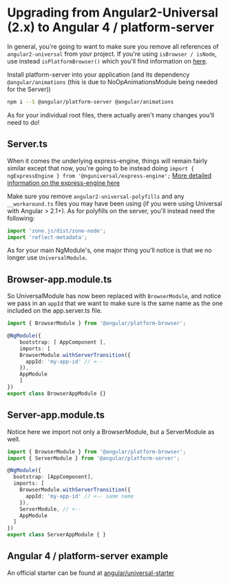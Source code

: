 # Upgrading from Angular2-Universal (2.x) to Angular 4 / platform-server

In general, you're going to want to make sure you remove all references of `angular2-universal` from your project. If you're using `isBrowser / isNode`, use instead `isPlatformBrowser()` which you'll find information on [here](#universal-gotchas).

Install platform-server into your application (and its dependency `@angular/animations` (this is due to NoOpAnimationsModule being needed for the Server))

```bash
npm i --S @angular/platform-server @angular/animations
```

As for your individual root files, there actually aren't many changes you'll need to do!

## Server.ts 

When it comes the underlying express-engine, things will remain fairly similar except that now, you're going to be instead doing `import { ngExpressEngine } from '@nguniversal/express-engine';` [More detailed information on the express-engine here](https://github.com/angular/universal/tree/master/modules/ng-express-engine)

Make sure you remove `angular2-universal-polyfills` and any `__workaround.ts` files you may have been using (if you were using Universal with Angular > 2.1+). As for polyfills on the server, you'll instead need the following:

```typescript
import 'zone.js/dist/zone-node';
import 'reflect-metadata';
```

As for your main NgModule's, one major thing you'll notice is that we no longer use `UniversalModule`.

## Browser-app.module.ts
So UniversalModule has now been replaced with `BrowserModule`, and notice we pass in an `appId` that we want to make sure is the same name as the one included on the app.server.ts file.

```typescript
import { BrowserModule } from '@angular/platform-browser';

@NgModule({
	bootstrap: [ AppComponent ],
	imports: [
    BrowserModule.withServerTransition({ 
      appId: 'my-app-id' // <-- 
    }),
    AppModule
	]
})
export class BrowserAppModule {}
```

## Server-app.module.ts
Notice here we import not only a BrowserModule, but a ServerModule as well.

```typescript
import { BrowserModule } from '@angular/platform-browser';
import { ServerModule } from '@angular/platform-server';

@NgModule({
  bootstrap: [AppComponent],
  imports: [
    BrowserModule.withServerTransition({
      appId: 'my-app-id' // <-- same name
    }),
    ServerModule, // <--
    AppModule
  ]
})
export class ServerAppModule { }
```

## Angular 4 / platform-server example

An official starter can be found at [angular/universal-starter](https://github.com/angular/universal-starter)
